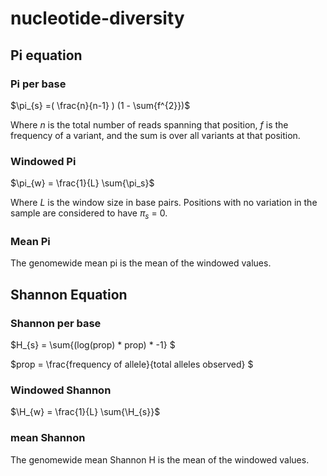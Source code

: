 # nucleotide-diversity

## Pi equation

### Pi per base

$\pi_{s} =( \frac{n}{n-1} ) (1 - \sum{f^{2}})$

Where $n$ is the total number of reads spanning that position, $f$ is the frequency of a variant, and the sum is over all variants at that position.


### Windowed Pi

$\pi_{w} = \frac{1}{L} \sum{\pi_s}$

Where $L$ is the window size in base pairs. Positions with no variation in the sample are considered to have $\pi_s$ = 0. 

### Mean Pi

The genomewide mean pi is the mean of the windowed values.

## Shannon Equation

### Shannon per base

$H_{s} = \sum{(log(prop) * prop) * -1} $

$prop = \frac{frequency of allele}{total alleles observed} $


### Windowed Shannon
$\H_{w} = \frac{1}{L} \sum{\H_{s}}$


### mean Shannon

The genomewide mean Shannon H is the mean of the windowed values.